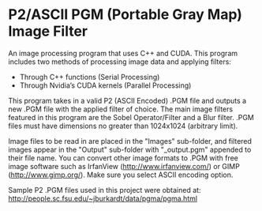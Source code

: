 # P2/ASCII PGM (Portable Gray Map) Image Filter
An image processing program that uses C++ and CUDA. This program includes two methods of processing image data and applying filters:
-	Through C++ functions (Serial Processing)
-	Through Nvidia’s CUDA kernels (Parallel Processing)

This program takes in a valid P2 (ASCII Encoded) .PGM file and outputs a new .PGM file with the applied filter of choice. The main image filters featured in this program are the Sobel Operator/Filter and a Blur filter.
.PGM files must have dimensions no greater than 1024x1024 (arbitrary limit).

Image files to be read in are placed in the "Images" sub-folder, and filtered images appear in the "Output" sub-folder with "_output.pgm" appended to their file name.
You can convert other image formats to .PGM with free image software such as IrfanView (http://www.irfanview.com/) or GIMP (http://www.gimp.org/). Make sure you select ASCII encoding option.

Sample P2 .PGM files used in this project were obtained at: http://people.sc.fsu.edu/~jburkardt/data/pgma/pgma.html
